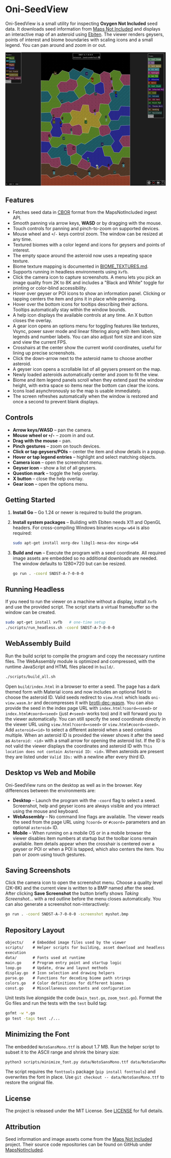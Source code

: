 # Oni-SeedView

Oni-SeedView is a small utility for inspecting **Oxygen Not Included** seed data. It downloads seed information from [Maps Not Included](https://mapsnotincluded.org) and displays an interactive map of an asteroid using [Ebiten](https://ebiten.org/). The viewer renders geysers, points of interest and biome boundaries with scaling icons and a small legend. You can pan around and zoom in or out.

![Screenshot](screenshot.png)

## Features

* Fetches seed data in [CBOR](https://en.wikipedia.org/wiki/CBOR) format from the MapsNotIncluded ingest API.
* Smooth panning via arrow keys, **WASD** or by dragging with the mouse.
* Touch controls for panning and pinch-to-zoom on supported devices.
* Mouse wheel and `+`/`-` keys control zoom. The window can be resized at any time.
* Textured biomes with a color legend and icons for geysers and points of interest.
* The empty space around the asteroid now uses a repeating space texture.
* Biome texture mapping is documented in [BIOME_TEXTURES.md](BIOME_TEXTURES.md).
* Supports running in headless environments using `Xvfb`.
* Click the camera icon to capture screenshots. A menu lets you pick an image quality from 2K to 8K and includes a "Black and White" toggle for printing or color-blind accessibility.
* Hover over geyser or POI icons to show an information panel. Clicking or tapping centers the item and pins it in place while panning.
* Hover over the bottom icons for tooltips describing their actions. Tooltips automatically stay within the window bounds.
* A help icon displays the available controls at any time. An X button closes the overlay.
* A gear icon opens an options menu for toggling features like textures, Vsync, power saver mode and linear filtering along with item labels, legends and number labels. You can also adjust font size and icon size and view the current FPS.
* Crosshairs at the center show the current world coordinates, useful for lining up precise screenshots.
* Click the down-arrow next to the asteroid name to choose another asteroid.
* A geyser icon opens a scrollable list of all geysers present on the map.
* Newly loaded asteroids automatically center and zoom to fit the view.
* Biome and item legend panels scroll when they extend past the window height, with extra space so items near the bottom can clear the icons.
* Icons load asynchronously so the map is usable immediately.
* The screen refreshes automatically when the window is restored and once a second to prevent blank displays.

## Controls

- **Arrow keys/WASD** – pan the camera.
- **Mouse wheel or `+`/`-`** – zoom in and out.
- **Drag with the mouse** – pan.
- **Pinch gestures** – zoom on touch devices.
- **Click or tap geysers/POIs** – center the item and show details in a popup.
- **Hover or tap legend entries** – highlight and select matching objects.
- **Camera icon** – open the screenshot menu.
- **Geyser icon** – show a list of all geysers.
- **Question mark** – toggle the help overlay.
- **X button** – close the help overlay.
- **Gear icon** – open the options menu.

## Getting Started

1. **Install Go** – Go 1.24 or newer is required to build the program.
2. **Install system packages** – Building with Ebiten needs X11 and OpenGL headers. For cross-compiling Windows binaries `mingw-w64` is also required:

   ```bash
   sudo apt-get install xorg-dev libgl1-mesa-dev mingw-w64
   ```

3. **Build and run** – Execute the program with a seed coordinate. All required
   image assets are embedded so no additional downloads are needed. The window
   defaults to 1280×720 but can be resized.

   ```bash
   go run . -coord SNDST-A-7-0-0-0
   ```

## Running Headless

If you need to run the viewer on a machine without a display, install `Xvfb` and use the provided script. The script starts a virtual framebuffer so the window can be created.

```bash
sudo apt-get install xvfb   # one-time setup
./scripts/run_headless.sh -coord SNDST-A-7-0-0-0
```

## WebAssembly Build

Run the build script to compile the program and copy the necessary runtime files. The WebAssembly module is optimized and compressed, with the runtime JavaScript and HTML files placed in `build/`.

```bash
./scripts/build_all.sh
```

Open `build/index.html` in a browser to enter a seed. The page has a dark themed form with Material icons and now includes an optional field to choose the asteroid ID. Valid seeds redirect to `view.html` which loads `oni-view.wasm.br` and decompresses it with [brotli-dec-wasm](https://github.com/httptoolkit/brotli-wasm).
You can also provide the seed in the index page URL with `index.html?coord=<seed>` or `index.html#coord=<seed>` (just `#<seed>` works too) and it will forward you to the viewer automatically. You can still specify the seed coordinate directly in the viewer URL using `view.html?coord=<seed>` or `view.html#coord=<seed>`. Add `asteroid=<id>` to select a different asteroid when a seed contains multiple. When an asteroid ID is provided the viewer shows it after the seed as `Asteroid: <id>` with a small arrow for opening the asteroid list. If the ID is not valid the viewer displays the coordinates and asteroid ID with `This location does not contain Asteroid ID: <id>`. When asteroids are present they are listed under `Valid IDs:` with a newline after every third ID.

## Desktop vs Web and Mobile

Oni-SeedView runs on the desktop as well as in the browser. Key differences between
the environments are:

* **Desktop** – Launch the program with the `-coord` flag to select a seed.
  Screenshot, help and geyser icons are always visible and you interact using
  the mouse and keyboard.
* **WebAssembly** – No command line flags are available. The viewer reads the
  seed from the page URL using `?coord=` or `#coord=` parameters and an optional
  `asteroid=` ID.
* **Mobile** – When running on a mobile OS or in a mobile browser the viewer
  disables item numbers at startup but the toolbar icons remain available.
  Item details appear when the crosshair is centered over a geyser or POI or
  when a POI is tapped, which also centers the item. You pan or zoom using touch
  gestures.

## Saving Screenshots

Click the camera icon to open the screenshot menu. Choose a quality level
(2K–8K) and the current view is written to a BMP named after the seed.
After clicking **Save Screenshot** the button briefly shows *Taking Screenshot...*
with a red outline before the menu closes automatically.
You can also generate a screenshot non-interactively:

```bash
go run . -coord SNDST-A-7-0-0-0 -screenshot myshot.bmp
```

## Repository Layout

```
objects/    # Embedded image files used by the viewer
scripts/    # Helper scripts for building, asset download and headless execution
data/       # Fonts used at runtime
main.go     # Program entry point and startup logic
loop.go     # Update, draw and layout methods
display.go  # Icon selection and drawing helpers
parse.go    # Functions for decoding biome path strings
colors.go   # Color definitions for different biomes
const.go    # Miscellaneous constants and configuration
```

Unit tests live alongside the code (`main_test.go`, `zoom_test.go`). Format the
Go files and run the tests with the `test` build tag:

```bash
gofmt -w *.go
go test -tags test ./...
```

## Minimizing the Font

The embedded `NotoSansMono.ttf` is about 1.7&nbsp;MB. Run the helper script to
subset it to the ASCII range and shrink the binary size:

```bash
python3 scripts/minimize_font.py data/NotoSansMono.ttf data/NotoSansMono.ttf
```
The script requires the `fonttools` package (`pip install fonttools`) and
overwrites the font in place. Use `git checkout -- data/NotoSansMono.ttf` to
restore the original file.


## License

The project is released under the MIT License. See [LICENSE](LICENSE) for full details.

## Attribution

Seed information and image assets come from the [Maps Not Included](https://mapsnotincluded.org) project. Their source code repositories can be found on GitHub under [MapsNotIncluded](https://github.com/MapsNotIncluded).


